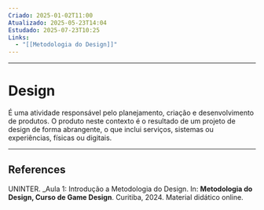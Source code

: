 ```yaml
---
Criado: 2025-01-02T11:00
Atualizado: 2025-05-23T14:04
Estudado: 2025-07-23T10:25
Links:
  - "[[Metodologia do Design]]"
---
```

---
# Design

É uma atividade responsável pelo planejamento, criação e desenvolvimento de produtos. O produto neste contexto é o resultado de um projeto de design de forma abrangente, o que inclui serviços, sistemas ou experiências, físicas ou digitais.

---
## References

UNINTER.  _Aula 1: Introdução a Metodologia do Design. In: **Metodologia do Design, Curso de Game Design**. Curitiba, 2024. Material didático online.